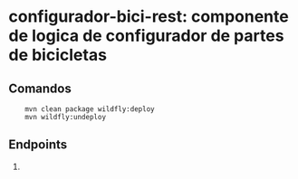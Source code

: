 configurador-bici-rest: componente de logica de configurador de partes de bicicletas
========================

Comandos
-------------------------

        mvn clean package wildfly:deploy
        mvn wildfly:undeploy

Endpoints
-------------------------

1.